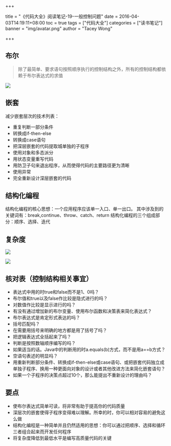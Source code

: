 +++

title = "《代码大全》阅读笔记-19-一般控制问题"
date = 2016-04-03T14:19:11+08:00
toc = true
tags = ["代码大全"]
categories = ["读书笔记"]
banner = "img/avatar.png"
author = "Tacey Wong"

+++

## 布尔

> 除了最简单、要求语句按照顺序执行的控制结构之外，所有的控制结构都依赖于布尔表达式的求值

![](https://images2018.cnblogs.com/blog/673170/201804/673170-20180405165442960-994947669.png)

## 嵌套

减少嵌套层次的技术列表：

+ 重复判断一部分条件
+ 转换成if-then-else
+ 转换成case语句
+ 把深层嵌套的代码提取城单独的子程序
+ 使用对象和多态派分
+ 用状态变量重写代码
+ 用防卫子句来退出程序，从而使得代码的主要路径更为清晰
+ 使用异常
+ 完全重新设计深层嵌套的代码

## 结构化编程

结构化编程的核心思想：一个应用程序应该单一入口、单一出口。
其中涉及到的关键词有：break,continue、throw、catch、return
结构化编程的三个组成部分：顺序、选择、迭代

## 复杂度

![](https://images2018.cnblogs.com/blog/673170/201804/673170-20180405170322445-2045754735.png)

![](https://images2018.cnblogs.com/blog/673170/201804/673170-20180405170406649-525408486.png)

## 核对表（控制结构相关事宜）

+ 表达式中用的时true和false而不是1、0吗？
+ 布尔值和true以及false作比较是隐式进行的吗？
+ 对数值作比较是显示进行的吗？
+ 有没有通过增加新的布尔变量、使用布尔函数和决策表来简化表达式？
+ 布尔表达式是肯定形式表达的吗？
+ 括号匹配吗？
+ 在需要用括号来明确的地方都是用了括号了吗？
+ 把逻辑表达式全括起来了吗？
+ 判断是按照数轴顺序编写的吗？
+ 如果适当的话。Java中的判断用的时a.equals(b)方式，而不是用a==b方式？
+ 空语句表述的明显吗？
+ 用重新判断部分条件、转换成if-then-else或case语句、或把嵌套代码独立成单独子程序、换用一种更面向对象的设计或者其他改进方法来简化嵌套语句？
+ 如果一个子程序的决策点超过10个，那么能提出不重新设计的理由吗？

## 要点

+ 使布尔表达式简单可读，将非常有助于提高你的代码质量
+ 深层次的嵌套使得子程序变得难以理解。所幸的时，你可以相对容易的避免这么做
+ 结构化编程是一种简单并且仍然适用的思想：你可以通过把顺序、选择和循环三者组合起来而开发任何程序
+ 将复杂度降低到最低水平是编写高质量代码的关键
